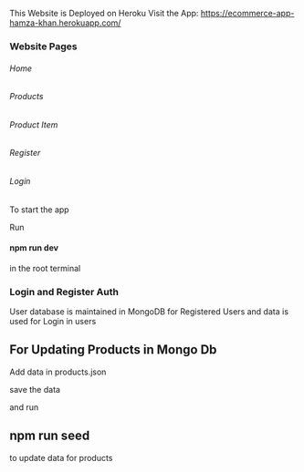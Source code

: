 This Website is Deployed on Heroku
Visit the App:
https://ecommerce-app-hamza-khan.herokuapp.com/

### Website Pages

###### Home

###### Products

###### Product Item

###### Register

###### Login

To start the app

Run

#### npm run dev

in the root terminal

### Login and Register Auth

User database is maintained in MongoDB for Registered Users and data is used for Login in users

## For Updating Products in Mongo Db

Add data in products.json

save the data

and run

## npm run seed

to update data for products
